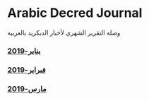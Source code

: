 # Arabic Decred Journal
وصلة التقرير الشهري لأخبار الديكريد بالعربية
### [يناير-2019](journal/201901.md)
### [فبراير-2019](journal/201902.md)
### [مارس-2019](journal/201903.md)
